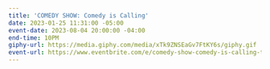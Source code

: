 ```yaml
---
title: 'COMEDY SHOW: Comedy is Calling'
date: 2023-01-25 11:31:00 -05:00
event-date: 2023-08-04 20:00:00 -04:00
end-time: 10PM
giphy-url: https://media.giphy.com/media/xTk9ZNSEaGv7FtKY6s/giphy.gif
event-url: https://www.eventbrite.com/e/comedy-show-comedy-is-calling-tickets-690917652297?aff=oddtdtcreator
---
```


